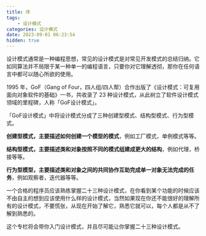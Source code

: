 ```yaml
---
title: 序
tags: 
	- 设计模式
categories: 设计模式
date: 2023-09-01 06:23:54
hidden: true
---
```

设计模式通常是一种编程思想，常见的设计模式是对常见开发模式的总结归纳。它如同算法并不局限于某一种单一的编程语言，只要你对它理解透彻，那你在任何语言中都可以随心所欲的使用。

1995 年，GoF（Gang of Four，四人组/四人帮）合作出版了《设计模式：可复用面向对象软件的基础》一书，共收录了 23 种设计模式，从此树立了软件设计模式领域的里程碑，人称「GoF设计模式」。

「GoF设计模式」中将设计模式分成了三种创建型模式、结构型模式、行为型模式。

**创建型模式，主要描述如何创建一个模型的模式**，例如工厂模式，单例模式等等。

**结构型模式，主要描述类和对象按照不同的模式组建成更大的结构**，例如代理，桥接等等。

**行为型模型，主要描述类和对象之间的共同协作互助完成单一对象无法完成的任务**，例如观察者，迭代器等等。

一个合格的程序员应该熟练掌握二十三种设计模式，在你看到某个功能的时候应该不由自主的想到应该使用什么样的设计模式，当然如果现在你还不能很好的理解所有的设计模式，不要慌张，从现在开始了解它，熟悉它就可以，每个人都是从不了解到熟悉的。

这个专栏将会带你入门设计模式，并且尽可能让你掌握二十三种设计模式。